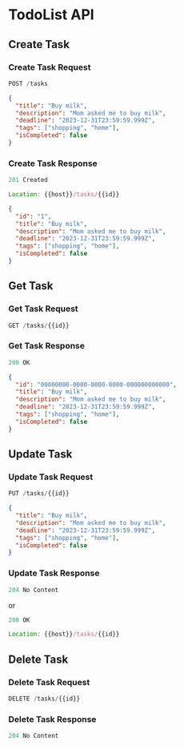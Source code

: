 # TodoList API

## Create Task

### Create Task Request

```js
POST /tasks
```

```json
{
  "title": "Buy milk",
  "description": "Mom asked me to buy milk",
  "deadline": "2023-12-31T23:59:59.999Z",
  "tags": ["shopping", "home"],
  "isCompleted": false
}
```

### Create Task Response

```js
201 Created
```

```js
Location: {{host}}/tasks/{{id}}
```

```json
{
  "id": "1",
  "title": "Buy milk",
  "description": "Mom asked me to buy milk",
  "deadline": "2023-12-31T23:59:59.999Z",
  "tags": ["shopping", "home"],
  "isCompleted": false
}
```

## Get Task

### Get Task Request

```js
GET /tasks/{{id}}
```

### Get Task Response

```js
200 OK
```

```json
{
  "id": "00000000-0000-0000-0000-000000000000",
  "title": "Buy milk",
  "description": "Mom asked me to buy milk",
  "deadline": "2023-12-31T23:59:59.999Z",
  "tags": ["shopping", "home"],
  "isCompleted": false
}
```

## Update Task

### Update Task Request

```js
PUT /tasks/{{id}}
```

```json
{
  "title": "Buy milk",
  "description": "Mom asked me to buy milk",
  "deadline": "2023-12-31T23:59:59.999Z",
  "tags": ["shopping", "home"],
  "isCompleted": false
}
```

### Update Task Response

```js
204 No Content
```

or

```js
200 OK
```

```js
Location: {{host}}/tasks/{{id}}
```

## Delete Task

### Delete Task Request

```js
DELETE /tasks/{{id}}
```

### Delete Task Response

```js
204 No Content
```
